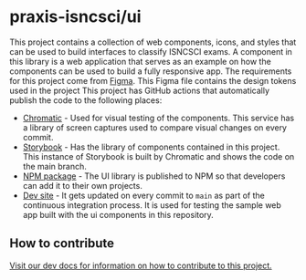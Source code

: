 # praxis-isncsci/ui

This project contains a collection of web components, icons, and styles that can be used to build interfaces to classify ISNCSCI exams.
A component in this library is a web application that serves as an example on how the components can be used to build a fully responsive app.
The requirements for this project come from [Figma](https://www.figma.com/file/82mMuohRV0zPWnZbZ5upup/isncsci-app?type=design&node-id=207-9677&mode=design&t=bsPp0V9VaKYOoAti-0).
This Figma file contains the design tokens used in the project
This project has GitHub actions that automatically publish the code to the following places:

- [Chromatic](https://www.chromatic.com/builds?appId=64f8d7c6e093108e99084a70) - Used for visual testing of the components. This service has a library of screen captures used to compare visual changes on every commit.
- [Storybook](https://64f8d7c6e093108e99084a70-lqlepbrspv.chromatic.com/?path=/docs/app-app--docs) - Has the library of components contained in this project. This instance of Storybook is built by Chromatic and shows the code on the main branch.
- [NPM package](https://www.npmjs.com/package/isncsci-ui) - The UI library is published to NPM so that developers can add it to their own projects.
- [Dev site](https://brave-meadow-05543dc10.4.azurestaticapps.net) - It gets updated on every commit to `main` as part of the continuous integration process. It is used for testing the sample web app built with the ui components in this repository.

## How to contribute

[Visit our dev docs for information on how to contribute to this project.](./dev-docs/README.md)
